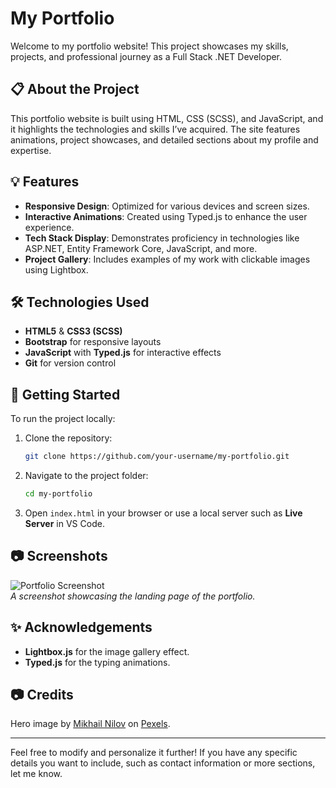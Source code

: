 
# My Portfolio

Welcome to my portfolio website! This project showcases my skills, projects, and professional journey as a Full Stack .NET Developer.

## 📋 About the Project

This portfolio website is built using HTML, CSS (SCSS), and JavaScript, and it highlights the technologies and skills I’ve acquired. The site features animations, project showcases, and detailed sections about my profile and expertise.

## 💡 Features

- **Responsive Design**: Optimized for various devices and screen sizes.
- **Interactive Animations**: Created using Typed.js to enhance the user experience.
- **Tech Stack Display**: Demonstrates proficiency in technologies like ASP.NET, Entity Framework Core, JavaScript, and more.
- **Project Gallery**: Includes examples of my work with clickable images using Lightbox.

## 🛠️ Technologies Used

- **HTML5** & **CSS3 (SCSS)**
- **Bootstrap** for responsive layouts
- **JavaScript** with **Typed.js** for interactive effects
- **Git** for version control

## 🚀 Getting Started

To run the project locally:

1. Clone the repository:
   ```bash
   git clone https://github.com/your-username/my-portfolio.git
   ```
2. Navigate to the project folder:
   ```bash
   cd my-portfolio
   ```
3. Open `index.html` in your browser or use a local server such as **Live Server** in VS Code.

## 📷 Screenshots

![Portfolio Screenshot](path/to/screenshot.jpg)  
*A screenshot showcasing the landing page of the portfolio.*

## ✨ Acknowledgements

- **Lightbox.js** for the image gallery effect.
- **Typed.js** for the typing animations.
## 📷 Credits

Hero image by [Mikhail Nilov](https://www.pexels.com/@mikhail-nilov/) on [Pexels](https://www.pexels.com/).

---

Feel free to modify and personalize it further! If you have any specific details you want to include, such as contact information or more sections, let me know.
